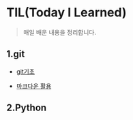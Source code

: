 # TIL(Today I Learned)

> 매일 배운 내용을 정리합니다.

## 1.git

* [git기초](./git.md)

* [마크다운 활용](./markdown.md)



## 2.Python


